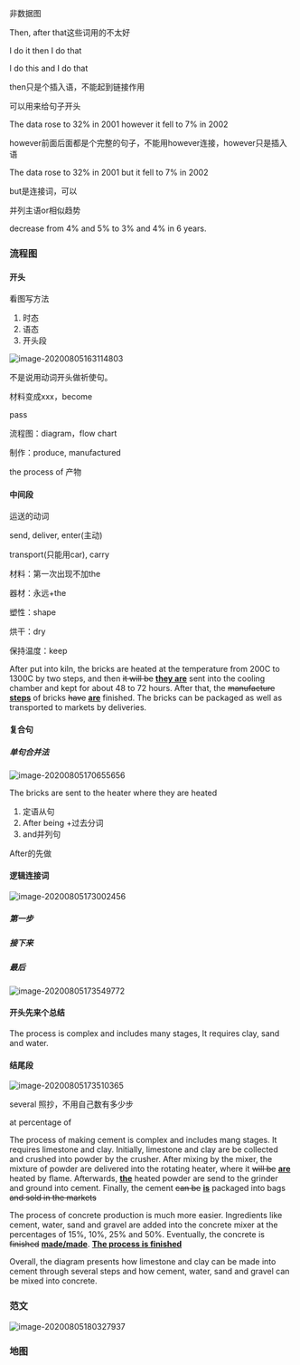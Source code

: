非数据图

Then, after that这些词用的不太好

I do it then I do that

I do this and I do that

then只是个插入语，不能起到链接作用

可以用来给句子开头

The data rose to 32% in 2001 however it fell to 7% in 2002

however前面后面都是个完整的句子，不能用however连接，however只是插入语

The data rose to 32% in 2001 but it fell to 7% in 2002

but是连接词，可以



并列主语or相似趋势

decrease from 4% and 5% to 3% and 4% in 6 years.



### 流程图

#### 开头

看图写方法

1. 时态
2. 语态
3. 开头段

![image-20200805163114803](C:\Users\UncleDong\AppData\Roaming\Typora\typora-user-images\image-20200805163114803.png)



不是说用动词开头做祈使句。

材料变成xxx，become

pass

流程图：diagram，flow chart

制作：produce, manufactured

the process of 产物

#### 中间段

运送的动词

send, deliver, enter(主动)

transport(只能用car), carry

材料：第一次出现不加the

器材：永远+the

塑性：shape

烘干：dry

保持温度：keep

After put into kiln, the bricks are heated at the temperature from 200C to 1300C by two steps,  and then ~~it will be~~ **<u>they are</u>** sent into the cooling chamber and kept for about 48 to 72 hours. After that, the ~~manufacture~~ **<u>steps</u>** of bricks ~~have~~ **<u>are</u>** finished. The bricks can be packaged as well as transported to markets by deliveries.

#### 复合句

##### 单句合并法

![image-20200805170655656](C:\Users\UncleDong\AppData\Roaming\Typora\typora-user-images\image-20200805170655656.png)

The bricks are sent to the heater where they are heated

1. 定语从句
2. After being +过去分词
3. and并列句

After的先做

#### 逻辑连接词

![image-20200805173002456](C:\Users\UncleDong\AppData\Roaming\Typora\typora-user-images\image-20200805173002456.png)

##### 第一步



##### 接下来



##### 最后

![image-20200805173549772](C:\Users\UncleDong\AppData\Roaming\Typora\typora-user-images\image-20200805173549772.png)

#### 开头先来个总结

The process is complex and includes many stages, It requires clay, sand and water.

#### 结尾段

![image-20200805173510365](C:\Users\UncleDong\AppData\Roaming\Typora\typora-user-images\image-20200805173510365.png)

several 照抄，不用自己数有多少步

at percentage of



The process of making cement is complex and includes mang stages. It requires limestone and clay. Initially,  limestone and clay are be collected and crushed into powder by the crusher. After mixing by the mixer, the mixture of  powder are delivered into the rotating heater, where it ~~will be~~  **<u>are</u>** heated by flame.  Afterwards, **<u>the</u>** heated powder are send to the grinder and ground into cement. Finally, the cement ~~can be~~ **<u>is</u>**  packaged into bags ~~and sold in the markets~~

The process of concrete production is much more easier. Ingredients like cement, water, sand and gravel are added into the concrete mixer at the percentages of 15%, 10%, 25% and 50%. Eventually, the concrete is ~~finished~~ **<u>made/made</u>**. **<u>The process is finished</u>**

Overall, the diagram presents how limestone and clay can be made into cement through several steps and how cement, water, sand and gravel can be mixed into concrete.

### 范文

![image-20200805180327937](C:\Users\UncleDong\AppData\Roaming\Typora\typora-user-images\image-20200805180327937.png)

### 地图

